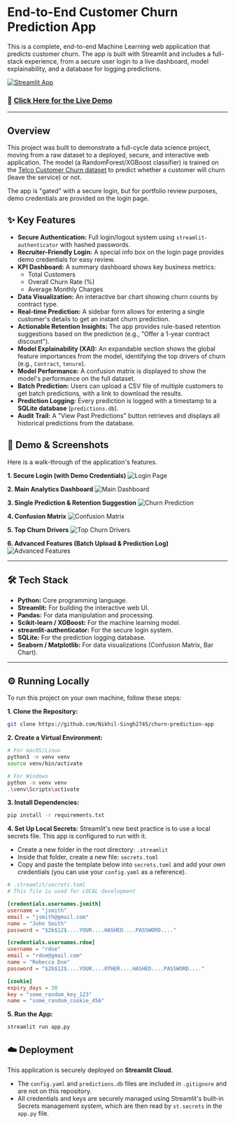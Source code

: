 # End-to-End Customer Churn Prediction App

This is a complete, end-to-end Machine Learning web application that predicts customer churn. The app is built with Streamlit and includes a full-stack experience, from a secure user login to a live dashboard, model explainability, and a database for logging predictions.

[![Streamlit App](https://static.streamlit.io/badges/streamlit_badge_black_white.svg)](https://churn-prediction-app-h4qy5h5ipw2cvrxlpykkfe.streamlit.app/)

### 🚀 [**Click Here for the Live Demo**](https://churn-prediction-app-h4qy5h5ipw2cvrxlpykkfe.streamlit.app/)

---

## Overview

This project was built to demonstrate a full-cycle data science project, moving from a raw dataset to a deployed, secure, and interactive web application. The model (a RandomForest/XGBoost classifier) is trained on the [Telco Customer Churn dataset](https://www.kaggle.com/datasets/blastchar/telco-customer-churn) to predict whether a customer will churn (leave the service) or not.

The app is "gated" with a secure login, but for portfolio review purposes, demo credentials are provided on the login page.

## ✨ Key Features

* **Secure Authentication:** Full login/logout system using `streamlit-authenticator` with hashed passwords.
* **Recruiter-Friendly Login:** A special info box on the login page provides demo credentials for easy review.
* **KPI Dashboard:** A summary dashboard shows key business metrics:
    * Total Customers
    * Overall Churn Rate (%)
    * Average Monthly Charges
* **Data Visualization:** An interactive bar chart showing churn counts by contract type.
* **Real-time Prediction:** A sidebar form allows for entering a single customer's details to get an instant churn prediction.
* **Actionable Retention Insights:** The app provides rule-based retention suggestions based on the prediction (e.g., "Offer a 1-year contract discount").
* **Model Explainability (XAI):** An expandable section shows the global feature importances from the model, identifying the top drivers of churn (e.g., `Contract`, `tenure`).
* **Model Performance:** A confusion matrix is displayed to show the model's performance on the full dataset.
* **Batch Prediction:** Users can upload a CSV file of multiple customers to get batch predictions, with a link to download the results.
* **Prediction Logging:** Every prediction is logged with a timestamp to a **SQLite database** (`predictions.db`).
* **Audit Trail:** A "View Past Predictions" button retrieves and displays all historical predictions from the database.

## 🚀 Demo & Screenshots

Here is a walk-through of the application's features.

**1. Secure Login (with Demo Credentials)**
![Login Page](screenshots/01-login.png)

**2. Main Analytics Dashboard**
![Main Dashboard](screenshots/02-dashboard.png)

**3. Single Prediction & Retention Suggestion**
![Churn Prediction](screenshots/03-prediction.png)

**4. Confusion Matrix**
![Confusion Matrix](screenshots/04-explainability1.png)

**5. Top Churn Drivers**
![Top Churn Drivers](screenshots/04-explainability2.png)

**6. Advanced Features (Batch Upload & Prediction Log)**
![Advanced Features](screenshots/05-advanced-features.png)

---

## 🛠️ Tech Stack

* **Python:** Core programming language.
* **Streamlit:** For building the interactive web UI.
* **Pandas:** For data manipulation and processing.
* **Scikit-learn / XGBoost:** For the machine learning model.
* **streamlit-authenticator:** For the secure login system.
* **SQLite:** For the prediction logging database.
* **Seaborn / Matplotlib:** For data visualizations (Confusion Matrix, Bar Chart).

---

## ⚙️ Running Locally

To run this project on your own machine, follow these steps:

**1. Clone the Repository:**
```bash
git clone https://github.com/Nikhil-Singh2745/churn-prediction-app
````

**2. Create a Virtual Environment:**

```bash
# For macOS/Linux
python3 -m venv venv
source venv/bin/activate

# For Windows
python -m venv venv
.\venv\Scripts\activate
```

**3. Install Dependencies:**

```bash
pip install -r requirements.txt
```

**4. Set Up Local Secrets:**
Streamlit's new best practice is to use a local secrets file. This app is configured to run with it.

  * Create a new folder in the root directory: `.streamlit`
  * Inside that folder, create a new file: `secrets.toml`
  * Copy and paste the template below into `secrets.toml` and add your *own* credentials (you can use your `config.yaml` as a reference).

<!-- end list -->

```toml
# .streamlit/secrets.toml
# This file is used for LOCAL development

[credentials.usernames.jsmith]
username = "jsmith"
email = "jsmith@gmail.com"
name = "John Smith"
password = "$2b$12$....YOUR....HASHED....PASSWORD...."

[credentials.usernames.rdoe]
username = "rdoe"
email = "rdoe@gmail.com"
name = "Rebecca Doe"
password = "$2b$12$....YOUR....OTHER....HASHED....PASSWORD...."

[cookie]
expiry_days = 30
key = "some_random_key_123"
name = "some_random_cookie_456"
```

**5. Run the App:**

```bash
streamlit run app.py
```

## ☁️ Deployment

This application is securely deployed on **Streamlit Cloud**.

  * The `config.yaml` and `predictions.db` files are included in `.gitignore` and are not on this repository.
  * All credentials and keys are securely managed using Streamlit's built-in Secrets management system, which are then read by `st.secrets` in the `app.py` file.

<!-- end list -->


